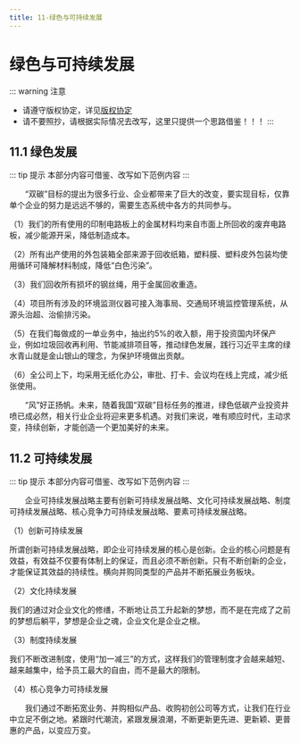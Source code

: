 ```yaml
---
title: 11-绿色与可持续发展
---
```

# 绿色与可持续发展

::: warning 注意
- 请遵守版权协定，详见[版权协定](/page/copyright#版权协议)
- 请不要照抄，请根据实际情况去改写，这里只提供一个思路借鉴！！！ 
:::


## 11.1 绿色发展

::: tip 提示
本部分内容可借鉴、改写如下范例内容 
::: 

&emsp;&emsp;“双碳”目标的提出为很多行业、企业都带来了巨大的改变，要实现目标，仅靠单个企业的努力是远远不够的，需要生态系统中各方的共同参与。

（1）我们的所有使用的印制电路板上的金属材料均来自市面上所回收的废弃电路板，减少能源开采，降低制造成本。

（2）所有出产使用的外包装箱全部来源于回收纸箱，塑料膜、塑料皮外包装均使用循环可降解材料制成，降低“白色污染”。

（3）我们回收所有损坏的钢丝绳，用于金属回收重造。

（4）项目所有涉及的环境监测仪器可接入海事局、交通局环境监控管理系统，从源头治超、治偷排污染。

（5）在我们每做成的一单业务中，抽出约5%的收入额，用于投资国内环保产业，例如垃圾回收再利用、节能减排项目等，推动绿色发展，践行习近平主席的绿水青山就是金山银山的理念，为保护环境做出贡献。

（6）全公司上下，均采用无纸化办公，审批、打卡、会议均在线上完成，减少纸张使用。

&emsp;&emsp;“风”好正扬帆。未来，随着我国“双碳”目标任务的推进，绿色低碳产业投资井喷已成必然，相关行业企业将迎来更多机遇。对我们来说，唯有顺应时代，主动求变，持续创新，才能创造一个更加美好的未来。

## 11.2 可持续发展

::: tip 提示
本部分内容可借鉴、改写如下范例内容 
::: 

&emsp;&emsp;企业可持续发展战略主要有创新可持续发展战略、文化可持续发展战略、制度可持续发展战略、核心竞争力可持续发展战略、要素可持续发展战略。

（1）创新可持续发展

所谓创新可持续发展战略，即企业可持续发展的核心是创新。企业的核心问题是有效益，有效益不仅要有体制上的保证，而且必须不断创新。只有不断创新的企业，才能保证其效益的持续性。横向并购同类型的产品并不断拓展业务板块。

（2）文化持续发展

我们的通过对企业文化的修缮，不断地让员工升起新的梦想，而不是在完成了之前的梦想后躺平，梦想是企业之魂，企业文化是企业之根。

（3）制度持续发展

我们不断改进制度，使用“加一减三”的方式，这样我们的管理制度才会越来越短、越来越集中，给予员工最大的自由，而不是最大的限制。

（4）核心竞争力可持续发展

&emsp;&emsp;我们通过不断拓宽业务、并购相似产品、收购初创公司等方式，让我们在行业中立足不倒之地。紧跟时代潮流，紧跟发展浪潮，不断更新更先进、更新颖、更普惠的产品，以变应万变。